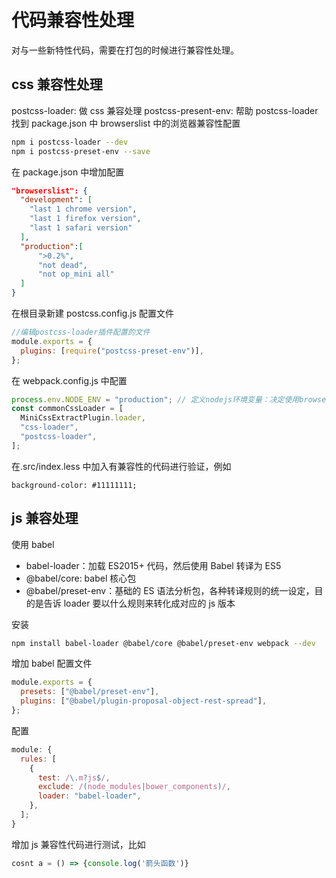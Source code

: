# 代码兼容性处理

对与一些新特性代码，需要在打包的时候进行兼容性处理。

## css 兼容性处理

postcss-loader: 做 css 兼容处理
postcss-present-env: 帮助 postcss-loader 找到 package.json 中 browserslist 中的浏览器兼容性配置

```bash
npm i postcss-loader --dev
npm i postcss-preset-env --save
```

在 package.json 中增加配置

```json
"browserslist": {
  "development": [
    "last 1 chrome version",
    "last 1 firefox version",
    "last 1 safari version"
  ],
  "production":[
      ">0.2%",
      "not dead",
      "not op_mini all"
  ]
}
```

在根目录新建 postcss.config.js 配置文件

```js
//编辑postcss-loader插件配置的文件
module.exports = {
  plugins: [require("postcss-preset-env")],
};
```

在 webpack.config.js 中配置

```js
process.env.NODE_ENV = "production"; // 定义nodejs环境变量：决定使用browserslist的哪个环境
const commonCssLoader = [
  MiniCssExtractPlugin.loader,
  "css-loader",
  "postcss-loader",
];
```

在.src/index.less 中加入有兼容性的代码进行验证，例如

```less
background-color: #11111111;
```

## js 兼容处理

使用 babel

- babel-loader：加载 ES2015+ 代码，然后使用 Babel 转译为 ES5
- @babel/core: babel 核心包
- @babel/preset-env：基础的 ES 语法分析包，各种转译规则的统一设定，目的是告诉 loader 要以什么规则来转化成对应的 js 版本

安装

```bash
npm install babel-loader @babel/core @babel/preset-env webpack --dev
```

增加 babel 配置文件

```js
module.exports = {
  presets: ["@babel/preset-env"],
  plugins: ["@babel/plugin-proposal-object-rest-spread"],
};
```

配置

```js
module: {
  rules: [
    {
      test: /\.m?js$/,
      exclude: /(node_modules|bower_components)/,
      loader: "babel-loader",
    },
  ];
}
```

增加 js 兼容性代码进行测试，比如

```js
cosnt a = () => {console.log('箭头函数')}
```

